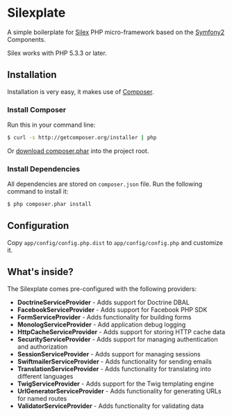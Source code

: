 Silexplate
==========

A simple boilerplate for [Silex][1] PHP micro-framework based on the [Symfony2][2] Components.

Silex works with PHP 5.3.3 or later.

Installation
------------

Installation is very easy, it makes use of [Composer][3].

### Install Composer

Run this in your command line:

``` bash
$ curl -s http://getcomposer.org/installer | php
```

Or [download composer.phar][4] into the project root.

### Install Dependencies

All dependencies are stored on `composer.json` file.
Run the following command to install it:

``` bash
$ php composer.phar install
```

Configuration
-------------

Copy `app/config/config.php.dist` to `app/config/config.php` and customize it.


What's inside?
---------------

The Silexplate comes pre-configured with the following providers:

* **DoctrineServiceProvider** - Adds support for Doctrine DBAL
* **FacebookServiceProvider** - Adds support for Facebook PHP SDK
* **FormServiceProvider** - Adds functionality for building forms
* **MonologServiceProvider** - Add application debug logging
* **HttpCacheServiceProvider** - Adds support for storing HTTP cache data
* **SecurityServiceProvider** - Adds support for managing authentication and authorization
* **SessionServiceProvider** - Adds support for managing sessions
* **SwiftmailerServiceProvider** - Adds functionality for sending emails
* **TranslationServiceProvider** - Adds functionality for translating into different languages
* **TwigServiceProvider** - Adds support for the Twig templating engine
* **UrlGeneratorServiceProvider** - Adds functionality for generating URLs for named routes
* **ValidatorServiceProvider** - Adds functionality for validating data

[1]: http://silex.sensiolabs.org/
[2]: http://symfony.com/
[3]: http://getcomposer.org/
[4]: http://getcomposer.org/composer.phar
